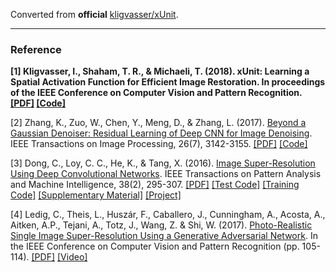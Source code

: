 Converted from **official** [kligvasser/xUnit](https://github.com/kligvasser/xUnit/tree/e12a65b42709f3daf02bee761f5e5f9cf87fe0b7).

---

### Reference
**[1] Kligvasser, I., Shaham, T. R., & Michaeli, T. (2018). xUnit: Learning a Spatial Activation Function for Efficient Image Restoration. In proceedings of the IEEE Conference on Computer Vision and Pattern Recognition. [[PDF]](https://tomer.net.technion.ac.il/files/2018/03/xUnit_CameraReady.pdf) [[Code]](https://github.com/kligvasser/xUnit)**

[2] Zhang, K., Zuo, W., Chen, Y., Meng, D., & Zhang, L. (2017). [Beyond a Gaussian Denoiser: Residual Learning of Deep CNN for Image Denoising](https://ieeexplore.ieee.org/document/7839189/). IEEE Transactions on Image Processing, 26(7), 3142-3155. [[PDF]](https://arxiv.org/pdf/1608.03981) [[Code]](https://github.com/cszn/DnCNN)

[3] Dong, C., Loy, C. C., He, K., & Tang, X. (2016). [Image Super-Resolution Using Deep Convolutional Networks](https://ieeexplore.ieee.org/document/7115171/). IEEE Transactions on Pattern Analysis and Machine Intelligence, 38(2), 295-307. [[PDF]](https://arxiv.org/pdf/1501.00092) [[Test Code]](http://mmlab.ie.cuhk.edu.hk/projects/SRCNN/SRCNN_v1.zip) [[Training Code]](http://mmlab.ie.cuhk.edu.hk/projects/SRCNN/SRCNN_train.zip) [[Supplementary Material]](http://personal.ie.cuhk.edu.hk/~ccloy/files/srcnn_supp.pdf) [[Project]](http://mmlab.ie.cuhk.edu.hk/projects/SRCNN.html)

[4] Ledig, C., Theis, L., Huszár, F., Caballero, J., Cunningham, A., Acosta, A., Aitken, A.P., Tejani, A., Totz, J., Wang, Z. & Shi, W. (2017). [Photo-Realistic Single Image Super-Resolution Using a Generative Adversarial Network](https://ieeexplore.ieee.org/document/8099502/). In the IEEE Conference on Computer Vision and Pattern Recognition (pp. 105-114). [[PDF]](http://openaccess.thecvf.com/content_cvpr_2017/papers/Ledig_Photo-Realistic_Single_Image_CVPR_2017_paper.pdf) [[Video]](https://www.youtube.com/watch?v=BXIR_SVCrsE)
